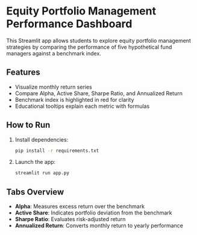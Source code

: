 
# Equity Portfolio Management Performance Dashboard

This Streamlit app allows students to explore equity portfolio management strategies by comparing the performance of five hypothetical fund managers against a benchmark index.

## Features
- Visualize monthly return series
- Compare Alpha, Active Share, Sharpe Ratio, and Annualized Return
- Benchmark index is highlighted in red for clarity
- Educational tooltips explain each metric with formulas

## How to Run
1. Install dependencies:
   ```bash
   pip install -r requirements.txt
   ```
2. Launch the app:
   ```bash
   streamlit run app.py
   ```

## Tabs Overview
- **Alpha**: Measures excess return over the benchmark
- **Active Share**: Indicates portfolio deviation from the benchmark
- **Sharpe Ratio**: Evaluates risk-adjusted return
- **Annualized Return**: Converts monthly return to yearly performance
